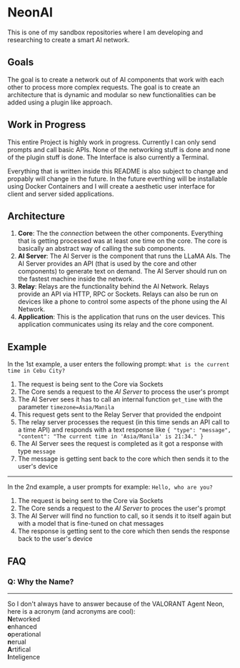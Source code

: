 # NeonAI
This is one of my sandbox repositories where I am developing and researching to create a smart AI network.

## Goals
The goal is to create a network out of AI components that work with each other to process more complex requests. The goal is to create an architecture that is dynamic and modular so new functionalities can be added using a plugin like approach.

## Work in Progress
This entire Project is highly work in progress. Currently I can only send prompts and call basic APIs. None of the networking stuff is done and none of the plugin stuff is done. The Interface is also currently a Terminal.

Everything that is written inside this README is also subject to change and propably will change in the future. In the future everthing will be installable using Docker Containers and I will create a aesthetic user interface for client and server sided applications.

## Architecture
1. **Core**: The the *connection* between the other components. Everything that is getting processed was at least one time on the core. The core is basically an abstract way of calling the sub components.
2. **AI Server**: The AI Server is the component that runs the LLaMA AIs. The AI Server provides an API (that is used by the core and other components) to generate text on demand. The AI Server should run on the fastest machine inside the network.
3. **Relay**: Relays are the functionality behind the AI Network. Relays provide an API via HTTP, RPC or Sockets. Relays can also be run on devices like a phone to control some aspects of the phone using the AI Network.
4. **Application**: This is the application that runs on the user devices. This application communicates using its relay and the core component.

## Example
In the 1st example, a user enters the following prompt: `What is the current time in Cebu City?`

1. The request is being sent to the Core via Sockets
2. The Core sends a request to the *AI Server* to process the user's prompt
3. The AI Server sees it has to call an internal function `get_time` with the parameter `timezone=Asia/Manila`
4. This request gets sent to the Relay Server that provided the endpoint
5. The relay server processes the request (in this time sends an API call to a time API) and responds with a text response like `{ "type": "message", "content": "The current time in 'Asia/Manila' is 21:34." }`
6. The AI Server sees the request is completed as it got a response with type `message`
7. The message is getting sent back to the core which then sends it to the user's device

---

In the 2nd example, a user prompts for example: `Hello, who are you?`

1. The request is being sent to the Core via Sockets
2. The Core sends a request to the *AI Server* to proces the user's prompt
3. The AI Server will find no function to call, so it sends it to itself again but with a model that is fine-tuned on chat messages
4. The response is getting sent to the core which then sends the response back to the user's device

## FAQ
### Q: Why the Name?
---  
So I don't always have to answer because of the VALORANT Agent Neon, here is a acronym (and acronyms are cool):  
**N**etworked  
**e**nhanced  
**o**perational  
**n**erual  
**A**rtifical  
**I**nteligence  
